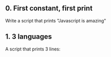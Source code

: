 ## 0. First constant, first print
Write a script that prints "Javascript is amazing"
## 1. 3 languages
A script that prints 3 lines:
